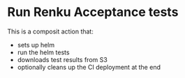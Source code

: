 # Run Renku Acceptance tests

This is a composit action that:
- sets up helm
- run the helm tests
- downloads test results from S3
- optionally cleans up the CI deployment at the end
